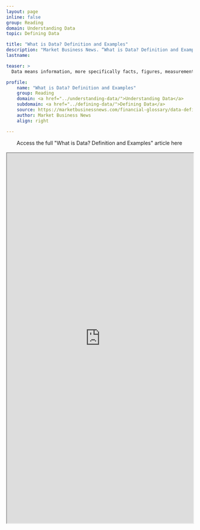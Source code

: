 ```yaml
---
layout: page
inline: false
group: Reading
domain: Understanding Data
topic: Defining Data

title: "What is Data? Definition and Examples"
description: "Market Business News. “What is Data? Definition and Examples.” Marketbusinessnews.com, n.d. https://marketbusinessnews.com/financial-glossary/data-definitio/. Accessed 6 June 2023."
lastname: 

teaser: >
  Data means information, more specifically facts, figures, measurements and amounts that we gather for analysis or reference. The term’s meaning also includes descriptive information about things, plants, animals, and people. We collect and store data typically through observation.

profile:
    name: "What is Data? Definition and Examples"
    group: Reading
    domain: <a href="../understanding-data/">Understanding Data</a>
    subdomain: <a href="../defining-data/">Defining Data</a>
    source: https://marketbusinessnews.com/financial-glossary/data-definitio/
    author: Market Business News
    align: right

---
```


<link rel="stylesheet" href="https://cdn.jsdelivr.net/npm/@shoelace-style/shoelace@2.5.2/cdn/themes/light.css" />
<script type="module" src="https://cdn.jsdelivr.net/npm/@shoelace-style/shoelace@2.5.2/cdn/shoelace.js" ></script>

<div>
  <center>
  <sl-button-group label="Alignment">
  <sl-button href="https://marketbusinessnews.com/financial-glossary/data-definitio/">Access the full "What is Data? Definition and Examples" article here</sl-button>
  </sl-button-group>
</center>
</div>

<br>

<iframe width="100%" height="1000" src="https://marketbusinessnews.com/financial-glossary/data-definitio/" allowfullscreen>iFrame HERE</iframe>
